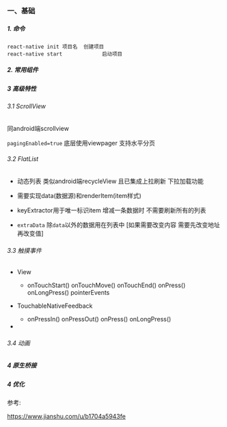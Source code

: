 ### 一、基础

##### 1. 命令

 ```
 react-native init 项目名  创建项目
 react-native start				启动项目
 ```

##### 2. 常用组件

##### 3 高级特性

###### 3.1 ScrollView

同android端scrollview

`pagingEnabled=true` 底层使用viewpager 支持水平分页

 

###### 3.2 FlatList

- 动态列表 类似android端recycleView 且已集成上拉刷新 下拉加载功能

- 需要实现data(数据源)和renderItem(item样式)

- keyExtractor用于唯一标识item 增减一条数据时 不需要刷新所有的列表
- `extraData` 除`data`以外的数据用在列表中 [如果需要改变内容 需要先改变地址 再改变值]

###### 3.3 触摸事件

- View
  - onTouchStart()  onTouchMove()  onTouchEnd()  onPress()  onLongPress()  pointerEvents

- TouchableNativeFeedback
  - onPressIn()  onPressOut()  onPress()  onLongPress()

- 

###### 3.4 动画



##### 4 原生桥接



##### 4 优化





参考:

https://www.jianshu.com/u/b1704a5943fe